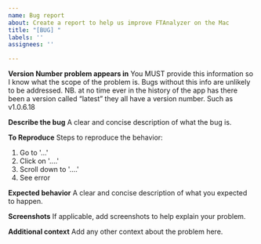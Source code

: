 ```yaml
---
name: Bug report
about: Create a report to help us improve FTAnalyzer on the Mac
title: "[BUG] "
labels: ''
assignees: ''

---
```


**Version Number problem appears in**
You MUST provide this information so I know what the scope of the problem is. Bugs without this info are unlikely to be addressed. 
NB. at no time ever in the history of the app has there been a version called “latest” they all have a version number. Such as v1.0.6.18

**Describe the bug**
A clear and concise description of what the bug is.

**To Reproduce**
Steps to reproduce the behavior:
1. Go to '...'
2. Click on '....'
3. Scroll down to '....'
4. See error

**Expected behavior**
A clear and concise description of what you expected to happen.

**Screenshots**
If applicable, add screenshots to help explain your problem.

**Additional context**
Add any other context about the problem here.
